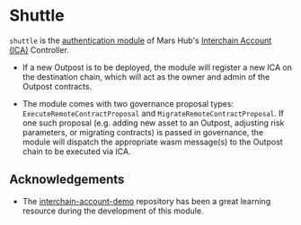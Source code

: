 # Shuttle

`shuttle` is the [authentication module](https://ibc.cosmos.network/main/apps/interchain-accounts/auth-modules.html) of Mars Hub's [Interchain Account (ICA)](https://github.com/cosmos/ibc/blob/main/spec/app/ics-027-interchain-accounts/README.md) Controller.

- If a new Outpost is to be deployed, the module will register a new ICA on the destination chain, which will act as the owner and admin of the Outpost contracts.

- The module comes with two governance proposal types: `ExecuteRemoteContractProposal` and `MigrateRemoteContractProposal`. If one such proposal (e.g. adding new asset to an Outpost, adjusting risk parameters, or migrating contracts) is passed in governance, the module will dispatch the appropriate wasm message(s) to the Outpost chain to be executed via ICA.

## Acknowledgements

- The [interchain-account-demo](https://github.com/cosmos/interchain-accounts-demo) repository has been a great learning resource during the development of this module.
